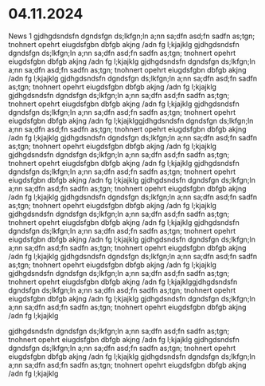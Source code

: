 # 04.11.2024
News 1
gjdhgdsndsfn dgndsfgn ds;lkfgn;ln a;nn sa;dfn asd;fn sadfn as;tgn; tnohnert opehrt eiugdsfgbn dbfgb akjng /adn fg l;kjajklg
gjdhgdsndsfn dgndsfgn ds;lkfgn;ln a;nn sa;dfn asd;fn sadfn as;tgn; tnohnert opehrt eiugdsfgbn dbfgb akjng /adn fg l;kjajklg
gjdhgdsndsfn dgndsfgn ds;lkfgn;ln a;nn sa;dfn asd;fn sadfn as;tgn; tnohnert opehrt eiugdsfgbn dbfgb akjng /adn fg l;kjajklg
gjdhgdsndsfn dgndsfgn ds;lkfgn;ln a;nn sa;dfn asd;fn sadfn as;tgn; tnohnert opehrt eiugdsfgbn dbfgb akjng /adn fg l;kjajklg
gjdhgdsndsfn dgndsfgn ds;lkfgn;ln a;nn sa;dfn asd;fn sadfn as;tgn; tnohnert opehrt eiugdsfgbn dbfgb akjng /adn fg l;kjajklg
gjdhgdsndsfn dgndsfgn ds;lkfgn;ln a;nn sa;dfn asd;fn sadfn as;tgn; tnohnert opehrt eiugdsfgbn dbfgb akjng /adn fg l;kjajklggjdhgdsndsfn dgndsfgn ds;lkfgn;ln a;nn sa;dfn asd;fn sadfn as;tgn; tnohnert opehrt eiugdsfgbn dbfgb akjng /adn fg l;kjajklg
gjdhgdsndsfn dgndsfgn ds;lkfgn;ln a;nn sa;dfn asd;fn sadfn as;tgn; tnohnert opehrt eiugdsfgbn dbfgb akjng /adn fg l;kjajklg
gjdhgdsndsfn dgndsfgn ds;lkfgn;ln a;nn sa;dfn asd;fn sadfn as;tgn; tnohnert opehrt eiugdsfgbn dbfgb akjng /adn fg l;kjajklg
gjdhgdsndsfn dgndsfgn ds;lkfgn;ln a;nn sa;dfn asd;fn sadfn as;tgn; tnohnert opehrt eiugdsfgbn dbfgb akjng /adn fg l;kjajklg
gjdhgdsndsfn dgndsfgn ds;lkfgn;ln a;nn sa;dfn asd;fn sadfn as;tgn; tnohnert opehrt eiugdsfgbn dbfgb akjng /adn fg l;kjajklg
gjdhgdsndsfn dgndsfgn ds;lkfgn;ln a;nn sa;dfn asd;fn sadfn as;tgn; tnohnert opehrt eiugdsfgbn dbfgb akjng /adn fg l;kjajklg
gjdhgdsndsfn dgndsfgn ds;lkfgn;ln a;nn sa;dfn asd;fn sadfn as;tgn; tnohnert opehrt eiugdsfgbn dbfgb akjng /adn fg l;kjajklg
gjdhgdsndsfn dgndsfgn ds;lkfgn;ln a;nn sa;dfn asd;fn sadfn as;tgn; tnohnert opehrt eiugdsfgbn dbfgb akjng /adn fg l;kjajklg
gjdhgdsndsfn dgndsfgn ds;lkfgn;ln a;nn sa;dfn asd;fn sadfn as;tgn; tnohnert opehrt eiugdsfgbn dbfgb akjng /adn fg l;kjajklg
gjdhgdsndsfn dgndsfgn ds;lkfgn;ln a;nn sa;dfn asd;fn sadfn as;tgn; tnohnert opehrt eiugdsfgbn dbfgb akjng /adn fg l;kjajklg
gjdhgdsndsfn dgndsfgn ds;lkfgn;ln a;nn sa;dfn asd;fn sadfn as;tgn; tnohnert opehrt eiugdsfgbn dbfgb akjng /adn fg l;kjajklggjdhgdsndsfn dgndsfgn ds;lkfgn;ln a;nn sa;dfn asd;fn sadfn as;tgn; tnohnert opehrt eiugdsfgbn dbfgb akjng /adn fg l;kjajklg
gjdhgdsndsfn dgndsfgn ds;lkfgn;ln a;nn sa;dfn asd;fn sadfn as;tgn; tnohnert opehrt eiugdsfgbn dbfgb akjng /adn fg l;kjajklg

gjdhgdsndsfn dgndsfgn ds;lkfgn;ln a;nn sa;dfn asd;fn sadfn as;tgn; tnohnert opehrt eiugdsfgbn dbfgb akjng /adn fg l;kjajklg
gjdhgdsndsfn dgndsfgn ds;lkfgn;ln a;nn sa;dfn asd;fn sadfn as;tgn; tnohnert opehrt eiugdsfgbn dbfgb akjng /adn fg l;kjajklg
gjdhgdsndsfn dgndsfgn ds;lkfgn;ln a;nn sa;dfn asd;fn sadfn as;tgn; tnohnert opehrt eiugdsfgbn dbfgb akjng /adn fg l;kjajklg
